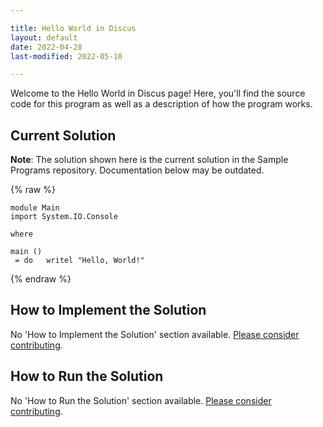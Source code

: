 ```yaml
---

title: Hello World in Discus
layout: default
date: 2022-04-28
last-modified: 2022-05-10

---
```


Welcome to the Hello World in Discus page! Here, you'll find the source code for this program as well as a description of how the program works.

## Current Solution

**Note**: The solution shown here is the current solution in the Sample Programs repository. Documentation below may be outdated.

{% raw %}

```discus
module Main
import System.IO.Console

where

main ()
 = do   writel "Hello, World!"
```

{% endraw %}

## How to Implement the Solution

No 'How to Implement the Solution' section available. [Please consider contributing](https://github.com/TheRenegadeCoder/sample-programs-website).

## How to Run the Solution

No 'How to Run the Solution' section available. [Please consider contributing](https://github.com/TheRenegadeCoder/sample-programs-website).